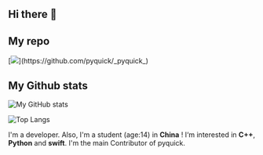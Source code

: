 ## Hi there 👋

## My repo
[![](https://github-readme-stats.vercel.app/api/pin/?username=pyquick&repo=_pyquick_)](https://github.com/pyquick/_pyquick_)

## My Github stats

![My GitHub stats](https://github-readme-stats.vercel.app/api?username=pyquick&show_icons=true&theme=radical)

![Top Langs](https://github-readme-stats.vercel.app/api/top-langs/?username=pyquick&langs_count=6)


I'm a developer. Also, I'm a student (age:14) in **China** ! I‘m interested in **C++**, **Python** and **swift**.
I'm the main Contributor of pyquick.
